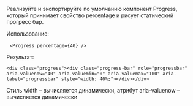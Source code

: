 Реализуйте и экспортируйте по умолчанию компонент Progress, который принимает свойство percentage и рисует статический прогресс бар.

Использование: <pre> `<Progress percentage={40} />` </pre>

Результат: <pre> `<div class="progress"><div class="progress-bar" role="progressbar" aria-valuenow="40" aria-valuemin="0" aria-valuemax="100" aria-label="progressbar" style="width: 40%;"></div></div>` </pre>

Стиль width – вычисляется динамически, атрибут aria-valuenow – вычисляется динамически
